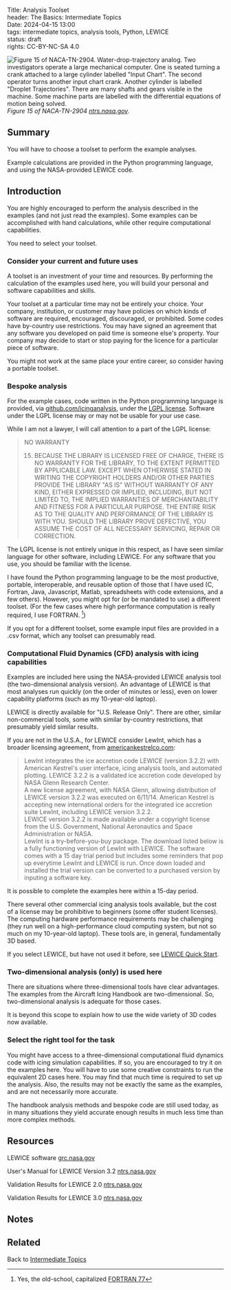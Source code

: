 Title: Analysis Toolset    
header: The Basics: Intermediate Topics  
Date: 2024-04-15 13:00  
tags: intermediate topics, analysis tools, Python, LEWICE   
status: draft  
rights: CC-BY-NC-SA 4.0

![Figure 15 of NACA-TN-2904. Water-drop-trajectory analog.
Two investigators operate a large mechanical computer. 
One is seated turning a crank attached to a large cylinder labelled "Input Chart". 
The second operator turns another input chart crank. 
Another cylinder is labelled "Droplet Trajectories". 
There are many shafts and gears visible in the machine. 
Some machine parts are labelled with the differential equations of motion being solved. 
](/images/naca-tn-2904/Figure15.png)  
_Figure 15 of NACA-TN-2904 [ntrs.nasa.gov](https://ntrs.nasa.gov/citations/19930083606)._  

## Summary  

You will have to choose a toolset to perform the example analyses. 

Example calculations are provided in the Python programming language, 
and using the NASA-provided LEWICE code. 

## Introduction  

You are highly encouraged to perform the analysis described in the examples (and not just read the examples). 
Some examples can be accomplished with hand calculations, while other require computational capabilities. 

You need to select your toolset. 

### Consider your current and future uses  

A toolset is an investment of your time and resources. 
By performing the calculation of the examples used here, 
you will build your personal and software capabilities and skills.  

Your toolset at a particular time may not be entirely your choice. 
Your company, institution, or customer may have policies on which kinds of software are 
required, encouraged, discouraged, or prohibited. 
Some codes have by-country use restrictions. 
You may have signed an agreement that any 
software you developed on paid time is someone else's property. 
Your company may decide to start or stop paying for the licence for a particular piece of software.

You might not work at the same place your entire career, 
so consider having a portable toolset. 

### Bespoke analysis  

For the example cases, 
code written in the Python programming language is provided, via
[github.com/icinganalysis](https://github.com/icinganalysis/icinganalysis.github.io/tree/main/icinganalysis), 
under the [LGPL license](https://raw.githubusercontent.com/icinganalysis/icinganalysis.github.io/main/LICENSE). 
Software under the LGPL license may or may not be usable for your use case.

While I am not a lawyer, I will call attention to a part of the LGPL license:  

>NO WARRANTY
> 
>  15. BECAUSE THE LIBRARY IS LICENSED FREE OF CHARGE, THERE IS NO
WARRANTY FOR THE LIBRARY, TO THE EXTENT PERMITTED BY APPLICABLE LAW.
EXCEPT WHEN OTHERWISE STATED IN WRITING THE COPYRIGHT HOLDERS AND/OR
OTHER PARTIES PROVIDE THE LIBRARY "AS IS" WITHOUT WARRANTY OF ANY
KIND, EITHER EXPRESSED OR IMPLIED, INCLUDING, BUT NOT LIMITED TO, THE
IMPLIED WARRANTIES OF MERCHANTABILITY AND FITNESS FOR A PARTICULAR
PURPOSE.  THE ENTIRE RISK AS TO THE QUALITY AND PERFORMANCE OF THE
LIBRARY IS WITH YOU.  SHOULD THE LIBRARY PROVE DEFECTIVE, YOU ASSUME
THE COST OF ALL NECESSARY SERVICING, REPAIR OR CORRECTION.

The LGPL license is not entirely unique in this respect, 
as I have seen similar language for other software, including LEWICE. 
For any software that you use, you should be familiar with the license. 

I have found the Python programming language to be the most productive, portable, 
interoperable, and reusable option of those that I have used 
(C, Fortran, Java, Javascript, Matlab, spreadsheets with code extensions, and a few others). 
However, you might opt for (or be mandated to use) a different toolset.
(For the few cases where high performance computation is really required, I use FORTRAN. [^1])

If you opt for a different toolset, some example input files are provided in a .csv format, 
which any toolset can presumably read. 

### Computational Fluid Dynamics (CFD) analysis with icing capabilities  

Examples are included here using the NASA-provided LEWICE analysis tool (the two-dimensional analysis version). 
An advantage of LEWICE is that most analyses run quickly (on the order of minutes or less), 
even on lower capability platforms (such as my 10-year-old laptop). 

LEWICE is directly available for "U.S. Release Only". 
There are other, similar non-commercial tools, some with similar by-country restrictions, 
that presumably yield similar results.  

<a name="LewInt">

If you are not in the U.S.A., for LEWICE consider LewInt, which has a broader licensing agreement, 
from [americankestrelco.com](https://americankestrelco.com/LewInt.html):  
>LewInt integrates the ice accretion code LEWICE (version 3.2.2) with American Kestrel's user interface, icing analysis tools, and automated plotting. LEWICE 3.2.2 is a validated ice accretion code developed by NASA Glenn Research Center.  
A new license agreement, with NASA Glenn, allowing distribution of LEWICE version 3.2.2 was executed on 6/11/14. American Kestrel is accepting new international orders for the integrated ice accretion suite LewInt, including LEWICE version 3.2.2.  
LEWICE version 3.2.2 is made available under a copyright license from the U.S. Government, National Aeronautics and Space Administration or NASA.  
LewInt is a try-before-you-buy package. The download listed below is a fully functioning version of LewInt with LEWICE. 
The software comes with a 15 day trial period but includes some reminders that pop up everytime LewInt and LEWICE is run. Once down loaded and installed the trial version can be converted to a purchased version by inputing a software key.  

It is possible to complete the examples here within a 15-day period. 

There several other commercial icing analysis tools available, 
but the cost of a license may be prohibitive to beginners (some offer student licenses). 
The computing hardware performance requirements may be challenging 
(they run well on a high-performance cloud computing system, but not so much on my 10-year-old laptop). 
These tools are, in general, fundamentally 3D based.  

If you select LEWICE, but have not used it before, see [LEWICE Quick Start]({filename}LEWICE%20quickstart.md).  

### Two-dimensional analysis (only) is used here  

There are situations where three-dimensional tools have clear advantages. 
The examples from the Aircraft Icing Handbook are two-dimensional. 
So, two-dimensional analysis is adequate for those cases.  

It is beyond this scope to explain how to use the wide variety of 3D codes now available. 

### Select the right tool for the task  

You might have access to a three-dimensional computational fluid dynamics code 
with icing simulation capabilities. If so, you are encouraged to try it on the examples here. 
You will have to use some creative constraints to run the equivalent 2D cases here. 
You may find that much time is required to set up the analysis. 
Also, the results may not be exactly the same as the examples, and are not necessarily more accurate. 

The handbook analysis methods and bespoke code are still used today, 
as in many situations they yield accurate enough results in much less time than more complex methods.

## Resources  

LEWICE software [grc.nasa.gov](https://www1.grc.nasa.gov/aeronautics/icing/software/)  

User's Manual for LEWICE Version 3.2 [ntrs.nasa.gov](https://ntrs.nasa.gov/citations/20080048307)  

Validation Results for LEWICE 2.0 [ntrs.nasa.gov](https://ntrs.nasa.gov/citations/19990021235)  

Validation Results for LEWICE 3.0 [ntrs.nasa.gov](https://ntrs.nasa.gov/citations/20050160961)  

## Notes

[^1]: Yes, the old-school, capitalized [FORTRAN 77](https://en.wikipedia.org/wiki/Fortran#FORTRAN_77)  

## Related  

Back to [Intermediate Topics]({filename}intermediate.md#intermediate-topics)  
